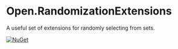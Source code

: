 # Open.RandomizationExtensions

A useful set of extensions for randomly selecting from sets.

[![NuGet](http://img.shields.io/nuget/v/Open.RandomizationExtensions.svg)](https://www.nuget.org/packages/Open.RandomizationExtensions/)
